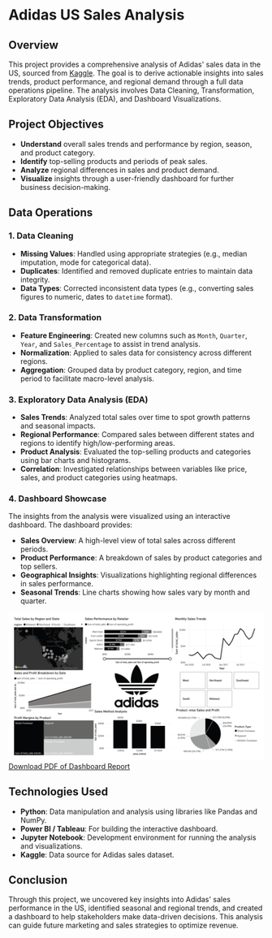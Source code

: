 # Adidas US Sales Analysis

## Overview
This project provides a comprehensive analysis of Adidas' sales data in the US, sourced from [Kaggle](https://www.kaggle.com/). The goal is to derive actionable insights into sales trends, product performance, and regional demand through a full data operations pipeline. The analysis involves Data Cleaning, Transformation, Exploratory Data Analysis (EDA), and Dashboard Visualizations.

## Project Objectives
- **Understand** overall sales trends and performance by region, season, and product category.
- **Identify** top-selling products and periods of peak sales.
- **Analyze** regional differences in sales and product demand.
- **Visualize** insights through a user-friendly dashboard for further business decision-making.

## Data Operations

### 1. Data Cleaning
- **Missing Values**: Handled using appropriate strategies (e.g., median imputation, mode for categorical data).
- **Duplicates**: Identified and removed duplicate entries to maintain data integrity.
- **Data Types**: Corrected inconsistent data types (e.g., converting sales figures to numeric, dates to `datetime` format).

### 2. Data Transformation
- **Feature Engineering**: Created new columns such as `Month`, `Quarter`, `Year`, and `Sales_Percentage` to assist in trend analysis.
- **Normalization**: Applied to sales data for consistency across different regions.
- **Aggregation**: Grouped data by product category, region, and time period to facilitate macro-level analysis.

### 3. Exploratory Data Analysis (EDA)
- **Sales Trends**: Analyzed total sales over time to spot growth patterns and seasonal impacts.
- **Regional Performance**: Compared sales between different states and regions to identify high/low-performing areas.
- **Product Analysis**: Evaluated the top-selling products and categories using bar charts and histograms.
- **Correlation**: Investigated relationships between variables like price, sales, and product categories using heatmaps.

### 4. Dashboard Showcase
The insights from the analysis were visualized using an interactive dashboard. The dashboard provides:
- **Sales Overview**: A high-level view of total sales across different periods.
- **Product Performance**: A breakdown of sales by product categories and top sellers.
- **Geographical Insights**: Visualizations highlighting regional differences in sales performance.
- **Seasonal Trends**: Line charts showing how sales vary by month and quarter.

![Dashboard Screenshot](https://github.com/DhruvilPanchal205/Power-BI-Dashboards/blob/main/Adidas%20US%20Sales%20Analysis/Screenshot%202024-10-18%20000622.png)
[Download PDF of Dashboard Report](https://github.com/DhruvilPanchal205/Power-BI-Dashboards/blob/main/Adidas%20US%20Sales%20Analysis/Dashboard.pdf)

## Technologies Used
- **Python**: Data manipulation and analysis using libraries like Pandas and NumPy.
- **Power BI / Tableau**: For building the interactive dashboard.
- **Jupyter Notebook**: Development environment for running the analysis and visualizations.
- **Kaggle**: Data source for Adidas sales dataset.

## Conclusion
Through this project, we uncovered key insights into Adidas' sales performance in the US, identified seasonal and regional trends, and created a dashboard to help stakeholders make data-driven decisions. This analysis can guide future marketing and sales strategies to optimize revenue.


